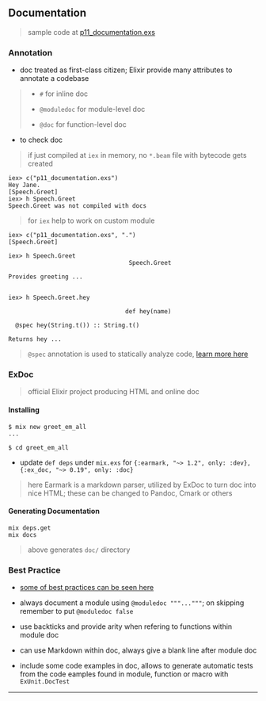 
## Documentation

> sample code at [p11_documentation.exs](./p11_documentation.exs)

### Annotation

* doc treated as first-class citizen; Elixir provide many attributes to annotate a codebase

> * `#` for inline doc
>
> * `@moduledoc` for module-level doc
>
> * `@doc` for function-level doc

* to check doc

> if just compiled at `iex` in memory, no `*.beam` file with bytecode gets created

```
iex> c("p11_documentation.exs")
Hey Jane.
[Speech.Greet]
iex> h Speech.Greet
Speech.Greet was not compiled with docs
```

> for `iex` help to work on custom module

```
iex> c("p11_documentation.exs", ".")
[Speech.Greet]

iex> h Speech.Greet
                                  Speech.Greet

Provides greeting ...


iex> h Speech.Greet.hey

                                 def hey(name)

  @spec hey(String.t()) :: String.t()

Returns hey ...
```

> `@spec` annotation is used to statically analyze code, [learn more here](https://elixirschool.com/en/lessons/advanced/typespec)


### ExDoc

> official Elixir project producing HTML and online doc

#### Installing

```
$ mix new greet_em_all
...

$ cd greet_em_all
```

* update `def deps` under `mix.exs` for `{:earmark, "~> 1.2", only: :dev}, {:ex_doc, "~> 0.19", only: :doc}`

> here Earmark is a markdown parser, utilized by ExDoc to turn doc into nice HTML; these can be changed to Pandoc, Cmark or others

#### Generating Documentation

```
mix deps.get
mix docs
```

> above generates `doc/` directory


### Best Practice

* [some of best practices can be seen here](https://github.com/niftyn8/elixir_style_guide)

* always document a module using `@moduledoc """..."""`; on skipping remember to put `@moduledoc false`

* use backticks and provide arity when refering to functions within module doc

* can use Markdown within doc, always give a blank line after module doc

* include some code examples in doc, allows to generate automatic tests from the code eamples found in module, function or macro with `ExUnit.DocTest`

---
